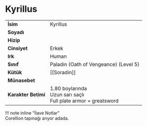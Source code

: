 # Kyrillus   
|  |  |  
|---|---|  
| **İsim** | Kyrillus |  
| **Soyadı** |  |  
| **Hizip** |  |  
| **Cinsiyet** | Erkek |  
| **Irk** | Human |  
| **Sınıf** | Paladin (Oath of Vengeance) (Level 5) |  
| **Kütük** | [[Soradin]] |  
| **Münasebet** |  |  
| **Karakter Betimi** | 1.80 boylarında<br>Uzun sarı saçlı<br>Full plate armor + greatsword |  
  
  
!!! note inline "İlave Notlar"  
	Corellion tapınağı arıyor adada.  
  
  
